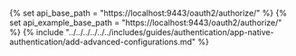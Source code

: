 {% set api_base_path = "https://localhost:9443/oauth2/authorize/" %}
{% set api_example_base_path = "https://localhost:9443/oauth2/authorize/" %}
{% include "../../../../../../includes/guides/authentication/app-native-authentication/add-advanced-configurations.md" %}